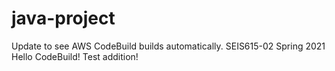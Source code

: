 # java-project
Update to see AWS CodeBuild builds automatically.
SEIS615-02 Spring 2021 Hello CodeBuild!
Test addition!
